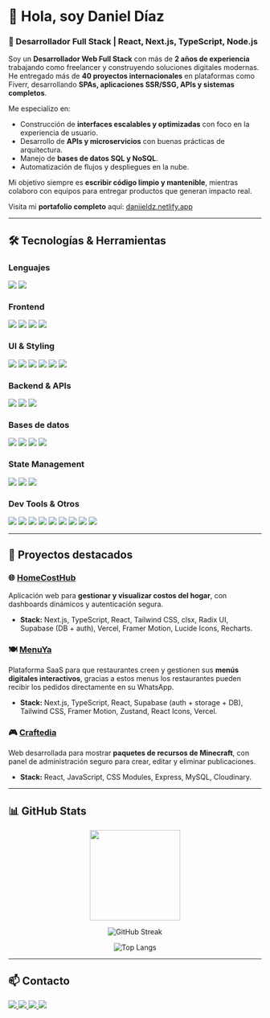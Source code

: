 # 👋 Hola, soy Daniel Díaz  

### 🚀 Desarrollador Full Stack | React, Next.js, TypeScript, Node.js  

Soy un **Desarrollador Web Full Stack** con más de **2 años de experiencia** trabajando como freelancer y construyendo soluciones digitales modernas.  
He entregado más de **40 proyectos internacionales** en plataformas como Fiverr, desarrollando **SPAs, aplicaciones SSR/SSG, APIs y sistemas completos**.  

Me especializo en:  
- Construcción de **interfaces escalables y optimizadas** con foco en la experiencia de usuario.  
- Desarrollo de **APIs y microservicios** con buenas prácticas de arquitectura.  
- Manejo de **bases de datos SQL y NoSQL**.  
- Automatización de flujos y despliegues en la nube.  

Mi objetivo siempre es **escribir código limpio y mantenible**, mientras colaboro con equipos para entregar productos que generan impacto real.  

Visita mi **portafolio completo** aquí: [daniieldz.netlify.app](https://daniieldz.netlify.app/)

---

## 🛠️ Tecnologías & Herramientas  

### Lenguajes  
<p>
  <img src="https://img.shields.io/badge/TypeScript-3178C6?style=for-the-badge&logo=typescript&logoColor=white" />
  <img src="https://img.shields.io/badge/JavaScript-F7DF1E?style=for-the-badge&logo=javascript&logoColor=black" />
</p>

### Frontend  
<p>
  <img src="https://img.shields.io/badge/Next.js-000000?style=for-the-badge&logo=next.js&logoColor=white" />
  <img src="https://img.shields.io/badge/React-20232A?style=for-the-badge&logo=react&logoColor=61DAFB" />
  <img src="https://img.shields.io/badge/Vite-646CFF?style=for-the-badge&logo=vite&logoColor=white" />
  <img src="https://img.shields.io/badge/React_Router-CA4245?style=for-the-badge&logo=react-router&logoColor=white" />
</p>

### UI & Styling  
<p>
  <img src="https://img.shields.io/badge/TailwindCSS-38B2AC?style=for-the-badge&logo=tailwind-css&logoColor=white" />
  <img src="https://img.shields.io/badge/Shadcn_UI-000000?style=for-the-badge&logo=radix-ui&logoColor=white" />
  <img src="https://img.shields.io/badge/Sass-CC6699?style=for-the-badge&logo=sass&logoColor=white" />
  <img src="https://img.shields.io/badge/Bootstrap-7952B3?style=for-the-badge&logo=bootstrap&logoColor=white" />
  <img src="https://img.shields.io/badge/Framer_Motion-0055FF?style=for-the-badge&logo=framer&logoColor=white" />
  <img src="https://img.shields.io/badge/CSS_Modules-000000?style=for-the-badge&logo=css3&logoColor=white" />
</p>

### Backend & APIs  
<p>
  <img src="https://img.shields.io/badge/Node.js-43853D?style=for-the-badge&logo=node.js&logoColor=white" />
  <img src="https://img.shields.io/badge/Express.js-404D59?style=for-the-badge&logo=express&logoColor=white" />
  <img src="https://img.shields.io/badge/Supabase-3ECF8E?style=for-the-badge&logo=supabase&logoColor=white" />
</p>

### Bases de datos  
<p>
  <img src="https://img.shields.io/badge/PostgreSQL-316192?style=for-the-badge&logo=postgresql&logoColor=white" />
  <img src="https://img.shields.io/badge/MySQL-005C84?style=for-the-badge&logo=mysql&logoColor=white" />
  <img src="https://img.shields.io/badge/MongoDB-47A248?style=for-the-badge&logo=mongodb&logoColor=white" />
  <img src="https://img.shields.io/badge/SQLite-07405E?style=for-the-badge&logo=sqlite&logoColor=white" />
</p>

### State Management  
<p>
  <img src="https://img.shields.io/badge/Zustand-000000?style=for-the-badge" />
  <img src="https://img.shields.io/badge/Redux-764ABC?style=for-the-badge&logo=redux&logoColor=white" />
  <img src="https://img.shields.io/badge/Redux_Toolkit-764ABC?style=for-the-badge&logo=redux&logoColor=white" />
</p>

### Dev Tools & Otros  
<p>
  <img src="https://img.shields.io/badge/Git-F05032?style=for-the-badge&logo=git&logoColor=white" />
  <img src="https://img.shields.io/badge/GitHub-181717?style=for-the-badge&logo=github&logoColor=white" />
  <img src="https://img.shields.io/badge/VSCode-007ACC?style=for-the-badge&logo=visual-studio-code&logoColor=white" />
  <img src="https://img.shields.io/badge/Cursor-000000?style=for-the-badge&logo=cursor&logoColor=white" />
  <img src="https://img.shields.io/badge/Linux-FCC624?style=for-the-badge&logo=linux&logoColor=black" />
  <img src="https://img.shields.io/badge/Vercel-000000?style=for-the-badge&logo=vercel&logoColor=white" />
  <img src="https://img.shields.io/badge/Netlify-00C7B7?style=for-the-badge&logo=netlify&logoColor=white" />
  <img src="https://img.shields.io/badge/Figma-F24E1E?style=for-the-badge&logo=figma&logoColor=white" />
  <img src="https://img.shields.io/badge/Cloudinary-323232?style=for-the-badge&logo=cloudinary&logoColor=white" />
</p>

---

## 📌 Proyectos destacados  

### 🌐 [HomeCostHub](https://homecosthub.com)  
Aplicación web para **gestionar y visualizar costos del hogar**, con dashboards dinámicos y autenticación segura.  
- **Stack:** Next.js, TypeScript, React, Tailwind CSS, clsx, Radix UI, Supabase (DB + auth), Vercel, Framer Motion, Lucide Icons, Recharts.  

### 🍽 [MenuYa](https://menuya.online)  
Plataforma SaaS para que restaurantes creen y gestionen sus **menús digitales interactivos**, gracias a estos menus los restaurantes pueden recibir los pedidos directamente en su WhatsApp.  
- **Stack:** Next.js, TypeScript, React, Supabase (auth + storage + DB), Tailwind CSS, Framer Motion, Zustand, React Icons, Vercel.  

### 🎮 [Craftedia](https://craftedia.netlify.app/)  
Web desarrollada para mostrar **paquetes de recursos de Minecraft**, con panel de administración seguro para crear, editar y eliminar publicaciones.  
- **Stack:** React, JavaScript, CSS Modules, Express, MySQL, Cloudinary.  

---

## 📊 GitHub Stats  

<p align="center">
  <a href="https://github.com/DaniielDz">
    <img height="180em" src="https://github-readme-stats-eight-theta.vercel.app/api?username=DaniielDz&show_icons=true&theme=tokyonight&include_all_commits=true&count_private=true"/>
  </a>
</p>

<p align="center">
  <img src="https://github-readme-streak-stats.herokuapp.com/?user=DaniielDz&theme=tokyonight" alt="GitHub Streak" />
</p>

<p align="center">
  <img src="https://github-readme-stats.vercel.app/api/top-langs/?username=DaniielDz&layout=donut&theme=tokyonight" alt="Top Langs" />
</p>

---

## 📫 Contacto  

<p align="left">
  <a href="https://www.linkedin.com/in/daniiel-diazz/">
    <img src="https://img.shields.io/badge/LinkedIn-0077B5?style=for-the-badge&logo=linkedin&logoColor=white"/>
  </a>
  <a href="mailto:daniieldz10@gmail.com">
    <img src="https://img.shields.io/badge/Email-D14836?style=for-the-badge&logo=gmail&logoColor=white"/>
  </a>
  <a href="https://github.com/DaniielDz">
    <img src="https://img.shields.io/badge/GitHub-100000?style=for-the-badge&logo=github&logoColor=white"/>
  </a>
  <a href="https://daniieldz.netlify.app/">
    <img src="https://img.shields.io/badge/Portfolio-007ACC?style=for-the-badge&logo=website&logoColor=white"/>
  </a>
</p>
